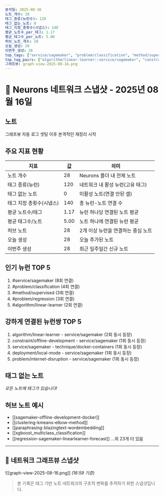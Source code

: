 ```yaml
---
분석일: 2025-08-16
노트_개수: 28
태그_종류(뉴런수): 120
태그_없는_노트: 0
태그_지정_총횟수(시냅스): 140
평균_노트수_per_태그: 1.17
평균_태그수_per_노트: 5.00
허브_노트_개수: 28
오늘_생성: 28
이번주_생성: 28
top_tags: ["service/sagemaker", "problem/classification", "method/supervised", "problem/regression", "algorithm/linear-learner"]
top_tag_pairs: ["algorithm/linear-learner::service/sagemaker", "constraint/offline-development::service/sagemaker", "service/sagemaker::technique/docker-containers", "deployment/local-mode::service/sagemaker", "problem/internet-disruption::service/sagemaker"]
그래프뷰: graph-view-2025-08-16.png
---
```

# 🧠 Neurons 네트워크 스냅샷 - 2025년 08월 16일

## 노트
그래프뷰 자동 로그 셋팅 이후 본격적인 재정리 시작


## 주요 지표 현황
| 지표 | 값 | 의미 |
|------|-----|------|
| 노트 개수 | 28 | Neurons 폴더 내 전체 노트 |
| 태그 종류(뉴런) | 120 | 네트워크 내 활성 뉴런(고유 태그) |
| 태그 없는 노트 | 0 | 미활성 노트(연결 안된 셀) |
| 태그 지정 총횟수(시냅스) | 140 | 총 뉴런-노트 연결 수 |
| 평균 노트수/태그 | 1.17 | 뉴런 하나당 연결된 노트 평균 |
| 평균 태그수/노트 | 5.00 | 노트 하나에 연결된 뉴런 평균 |
| 허브 노트 | 28 | 2개 이상 뉴런을 연결하는 중심 노트 |
| 오늘 생성 | 28 | 오늘 추가된 노트 |
| 이번주 생성 | 28 | 최근 일주일간 신규 노트 |

## 인기 뉴런 TOP 5
1. #service/sagemaker (8회 연결)
2. #problem/classification (4회 연결)
3. #method/supervised (3회 연결)
4. #problem/regression (3회 연결)
5. #algorithm/linear-learner (2회 연결)

## 강하게 연결된 뉴런쌍 TOP 5
1. algorithm/linear-learner - service/sagemaker (2회 동시 등장)
2. constraint/offline-development - service/sagemaker (1회 동시 등장)
3. service/sagemaker - technique/docker-containers (1회 동시 등장)
4. deployment/local-mode - service/sagemaker (1회 동시 등장)
5. problem/internet-disruption - service/sagemaker (1회 동시 등장)

## 태그 없는 노트
*모든 노트에 태그가 있습니다!*

## 허브 노트 예시
- [[sagemaker-offline-development-docker]]
- [[clustering-kmeans-elbow-method]]
- [[paraphrasing-blazingtext-wordembedding]]
- [[xgboost_multiclass_classification]]
- [[regression-sagemaker-linearlearner-forecast]]
...외 23개 더 있음

---

## 📸 네트워크 그래프뷰 스냅샷
![[graph-view-2025-08-16.png]]
_(16:59 기준)_

> 본 기록은 태그 기반 노트 네트워크의 구조적 변화를 추적하기 위한 스냅샷입니다.  
